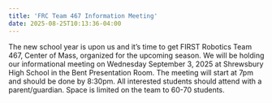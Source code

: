 ```yaml
---
title: 'FRC Team 467 Information Meeting'
date: 2025-08-25T10:13:36-04:00
---
```

The new school year is upon us and it’s time to get FIRST Robotics Team 467, Center of Mass, organized for the upcoming season. We will be holding our informational meeting on Wednesday September 3, 2025 at Shrewsbury High School in the Bent Presentation Room. The meeting will start at 7pm and should be done by 8:30pm. All interested students should attend with a parent/guardian. Space is limited on the team to 60-70 students.

